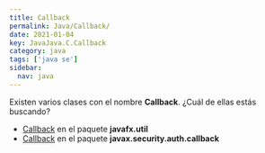 ```yaml
---
title: Callback
permalink: Java/Callback/
date: 2021-01-04
key: JavaJava.C.Callback
category: java
tags: ['java se']
sidebar: 
  nav: java
---
```


Existen varios clases con el nombre **Callback**. ¿Cuál de ellas estás buscando?
<ul>
<li><a href="/Java/Callback-javafx-util/">Callback</a> en el paquete <strong>javafx.util</strong></li>
<li><a href="/Java/Callback-javax-security-auth-callback/">Callback</a> en el paquete <strong>javax.security.auth.callback</strong></li>
<ul>

